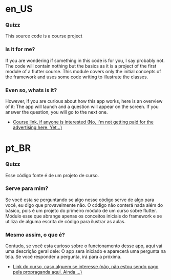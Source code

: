 # en_US
###  Quizz

This source code is a course project

### Is it for me?

If you are wondering if something in this code is for you, I say probably not. 
The code will contain nothing but the basics as it is a project of the first module of a flutter course. This module covers only the initial concepts of the framework and uses some code writing to illustrate the classes.

### Even so, whats is it?
However, if you are curious about how this app works, here is an overview of it:
The app will launch and a question will appear on the screen.
If you answer the question, you will go to the next one.

- [Course link, if anyone is interested (No, I'm not getting paid for the advertising here. Yet...)](https://www.udemy.com/course/learn-flutter-dart-to-build-ios-android-apps/)

# pt_BR
###  Quizz

Esse código fonte é de um projeto de curso.

### Serve para mim?

Se você esta se perguntando se algo nesse código serve de algo para você, eu digo que provavelmente não. O código não conterá nada além do básico, pois é um projeto do primeiro módulo de um curso sobre flutter. Módulo esse que abrange apenas os conceitos iniciais do framework e se utiliza de alguma escrita de código para ilustrar as aulas.

### Mesmo assim, o que é?
Contudo, se você esta curioso sobre o funcionamento desse app, aqui vai uma descrição geral dele:
O app sera iniciado e aparecerá uma pergunta na tela. 
Se você responder a pergunta, irá para a próxima.

- [Link do curso, caso alguem se interesse (não, não estou sendo pago pela propraganda aqui. Ainda....)](https://www.udemy.com/course/learn-flutter-dart-to-build-ios-android-apps/)

